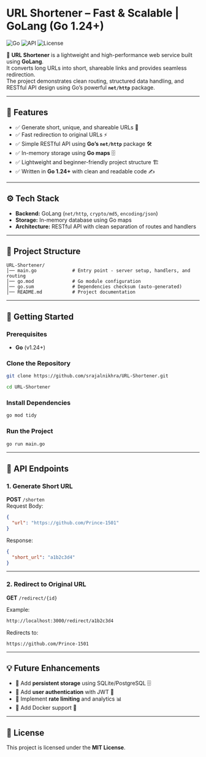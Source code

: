 
# URL Shortener – Fast & Scalable | GoLang (Go 1.24+)

![Go](https://img.shields.io/badge/Go-1.24+-blue)
![API](https://img.shields.io/badge/Type-REST%20API-green)
![License](https://img.shields.io/badge/License-MIT-yellow)

🚀 **URL Shortener** is a lightweight and high-performance web service built using **GoLang**.  
It converts long URLs into short, shareable links and provides seamless redirection.  
The project demonstrates clean routing, structured data handling, and RESTful API design using Go’s powerful **`net/http`** package.

---

## 📌 Features  
- ✅ Generate short, unique, and shareable URLs 🔗  
- ✅ Fast redirection to original URLs ⚡  
- ✅ Simple RESTful API using **Go’s `net/http`** package 🛠️  
- ✅ In-memory storage using **Go maps** 🗄️  
- ✅ Lightweight and beginner-friendly project structure 🏗️  
- ✅ Written in **Go 1.24+** with clean and readable code ✍️  

---

## ⚙️ Tech Stack  
- **Backend:** GoLang (`net/http`, `crypto/md5`, `encoding/json`)  
- **Storage:** In-memory database using Go maps  
- **Architecture:** RESTful API with clean separation of routes and handlers  

---

## 📂 Project Structure  

```plaintext
URL-Shortener/
│── main.go             # Entry point - server setup, handlers, and routing
│── go.mod              # Go module configuration
│── go.sum              # Dependencies checksum (auto-generated)
│── README.md           # Project documentation
```

---

## 🚀 Getting Started  

### Prerequisites  
- **Go** (v1.24+)

### Clone the Repository  
```bash
git clone https://github.com/srajalnikhra/URL-Shortener.git
```

```bash
cd URL-Shortener
```

### Install Dependencies  
```bash
go mod tidy
```

### Run the Project  
```bash
go run main.go
```

---

## 📌 API Endpoints  

### **1. Generate Short URL**  
**POST** `/shorten`  
Request Body:
```json
{
  "url": "https://github.com/Prince-1501"
}
```
Response:
```json
{
  "short_url": "a1b2c3d4"
}
```

---

### **2. Redirect to Original URL**  
**GET** `/redirect/{id}`  

Example:
```bash
http://localhost:3000/redirect/a1b2c3d4
```
Redirects to:  
```
https://github.com/Prince-1501
```

---

## 💡 Future Enhancements  
- 🔹 Add **persistent storage** using SQLite/PostgreSQL 🗄️  
- 🔹 Add **user authentication** with JWT 🔐  
- 🔹 Implement **rate limiting** and analytics 📊  
- 🔹 Add Docker support 🐳  

---

## 📜 License  

This project is licensed under the **MIT License**.
